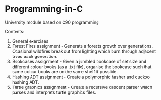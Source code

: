 # Programming-in-C
University module based on C90 programming

Contents:
1. General exercises
2. Forest Fires assignment - Generate a forests growth over generations. Ocasional wildfires break out from lighting which burn through adjacent trees each generation.
3. Bookcases assignment - Given a jumbled bookcase of set size and different colour books (as a .txt file), organise the bookcase such that same colour books are on the same shelf if possible.
4. Hashing ADT assignment - Create a polymorphic hasher and cuckoo hashing ADT.
5. Turtle graphics assignment - Create a recursive descent parser which parses and interprets turtle graphics files.
